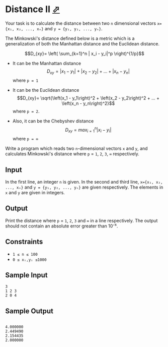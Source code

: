 # Distance II [⬀](https://judge.u-aizu.ac.jp/onlinejudge/description.jsp?id=ITP1_10_D)

Your task is to calculate the distance between two `n` dimensional vectors `x={x₁, x₂, ..., xₙ}` and `y = {y₁, y₂, ..., yₙ}`.

The Minkowski's distance defined below is a metric which is a generalization of both the Manhattan distance and the Euclidean distance.

$$D_{xy}= \left( \sum_{k=1}^n | x_i - y_i|^p \right)^{1/p}$$

- It can be the Manhattan distance $$D_{xy}= \left|x_1 - y_1\right| + \left|x_2 - y_2\right| + ... + \left|x_n - y_n\right|$$ where `p = 1`

- It can be the Euclidean distance $$D_{xy}= \sqrt{\left(x_1 - y_1\right)^2 + \left(x_2 - y_2\right)^2 + ... + \left(x_n - y_n\right)^2}$$ where `p = 2`.

- Also, it can be the Chebyshev distance $$D_{xy}= max_{i=1}^n \left|x_i - y_i\right|$$ where `p = ∞`

Write a program which reads two `n`-dimensional vectors `x` and `y`, and calculates Minkowski's distance where `p` = `1`, `2`, `3`, `∞` respectively.

## Input
In the first line, an integer `n` is given. In the second and third line, 
`x={x₁, x₂, ..., xₙ}` and `y = {y₁, y₂, ..., yₙ}` are given respectively. The 
elements in `x` and `y` are given in integers.

## Output
Print the distance where `p` = `1`, `2`, `3` and `∞` in a line respectively. The 
output should not contain an absolute error greater than 10⁻⁵.

## Constraints
- `1 ≤ n ≤ 100`
- `0 ≤ xᵢ,yᵢ ≤1000`

## Sample Input
```
3
1 2 3
2 0 4
```

## Sample Output
```

4.000000
2.449490
2.154435
2.000000
```
